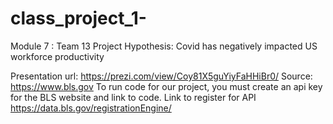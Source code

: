 # class_project_1-
Module 7 : Team 13
Project Hypothesis: Covid has negatively impacted US workforce productivity

Presentation url: https://prezi.com/view/Coy81X5guYiyFaHHiBr0/
Source: https://www.bls.gov
To run code for our project, you must create an api key for the BLS website and link to code.
Link to register for API https://data.bls.gov/registrationEngine/
